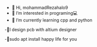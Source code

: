 - 👋 Hi, mohammadRezahalo9
- 👀 I’m interested in programing💻
- 🌱 I’m currently learning cpp and python 

-🤖I design pcb with altium  designer 

-🐧sudo apt install happy life for you

<!---
mohammadRezahalo9/mohammadRezahalo9 is a ✨ special ✨ repository because its `README.md` (this file) appears on your GitHub profile.
You can click the Preview link to take a look at your changes.
--->
